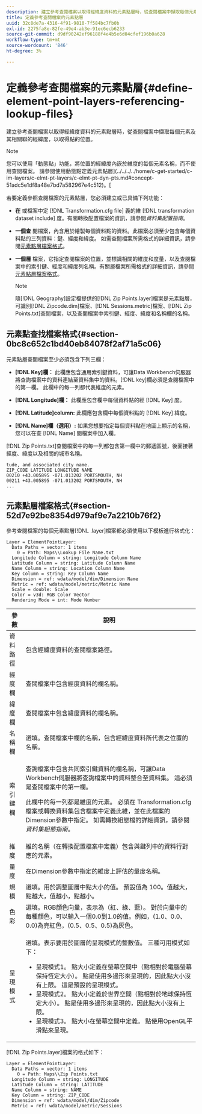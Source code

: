 ```yaml
---
description: 建立參考查閱檔案以取得經緯度資料的元素點層時，從查閱檔案中擷取每個元素及其相關聯的經緯度，以取得點的位置。
title: 定義參考查閱檔案的元素點層
uuid: 32c8de7a-4316-4f91-9810-7f584bc7fb0b
exl-id: 2275fa8e-82fe-49e4-ab3e-91ec6ecb6233
source-git-commit: d9df90242ef96188f4e4b5e6d04cfef196b0a628
workflow-type: tm+mt
source-wordcount: '846'
ht-degree: 3%

---
```


# 定義參考查閱檔案的元素點層{#define-element-point-layers-referencing-lookup-files}

建立參考查閱檔案以取得經緯度資料的元素點層時，從查閱檔案中擷取每個元素及其相關聯的經緯度，以取得點的位置。

>[!NOTE]
>
>您可以使用「動態點」功能，將位置的經緯度內嵌於維度的每個元素名稱，而不使用查閱檔案。 請參閱使用動態點定義元素點層](../../../../home/c-get-started/c-im-layers/c-elmt-pt-layers/c-elmt-pt-dyn-pts.md#concept-51adc5e1df8a48e7bd7a582967e4c512)。[

若要定義參照查閱檔案的元素點層，您必須建立或已具備下列功能：

* **在** 或檔案中定 [!DNL Transformation.cfg file] 義的維 [!DNL transformation dataset include] 度。有關轉換配置檔案的資訊，請參閱&#x200B;*資料集配置指南*。

* **一個查** 閱檔案，內含用於繪製每個資料點的資料。此檔案必須至少包含每個資料點的三列資料：鍵、經度和緯度。 如需查閱檔案所需格式的詳細資訊，請參閱[元素點層檔案格式](../../../../home/c-get-started/c-im-layers/c-elmt-pt-layers/c-elp-ref-lkup-files.md#section-52d7e92be8354d979af9e7a2210b76f2)。

* **一個層** 檔案，它指定查閱檔案的位置，並標識相關的維度和度量，以及查閱檔案中的索引鍵、經度和緯度列名稱。有關層檔案所需格式的詳細資訊，請參閱[元素點層檔案格式](../../../../home/c-get-started/c-im-layers/c-elmt-pt-layers/c-elp-ref-lkup-files.md#section-52d7e92be8354d979af9e7a2210b76f2)。

   >[!NOTE]
   >
   >隨[!DNL Geography]設定檔提供的[!DNL Zip Points.layer]檔案是元素點層，可識別[!DNL Zipcode.dim]檔案、[!DNL Sessions.metric]檔案、[!DNL Zip Points.txt]查閱檔案，以及查閱檔案中索引鍵、經度、緯度和名稱欄的名稱。

## 元素點查找檔案格式{#section-0bc8c652c1bd40eb84078f2af71a5c06}

元素點層查閱檔案至少必須包含下列三欄：

* **[!DNL Key]欄：** 此欄應包含通用索引鍵資料，可讓Data Workbench伺服器將查詢檔案中的資料連結至資料集中的資料。[!DNL key]欄必須是查閱檔案中的第一欄。 此欄中的每一列都代表維度的元素。

* **[!DNL Longitude]欄：** 此欄應包含欄中每個資料點的經 [!DNL Key] 度。

* **[!DNL Latitude]column:** 此欄應包含欄中每個資料點的 [!DNL Key] 緯度。

* **[!DNL Name]欄（選用）:** 如果您想要指定每個資料點在地圖上顯示的名稱，您可以在查 [!DNL Name] 閱檔案中加入欄。

[!DNL Zip Points.txt]查閱檔案中的每一列都包含第一欄中的郵遞區號，後面接著經度、緯度以及相關的城市名稱。

```
tude, and associated city name.
ZIP_CODE LATITUDE LONGITUDE NAME
00210 +43.005895 -071.013202 PORTSMOUTH, NH
00211 +43.005895 -071.013202 PORTSMOUTH, NH
...
```

## 元素點層檔案格式{#section-52d7e92be8354d979af9e7a2210b76f2}

參考查閱檔案的每個元素點層[!DNL .layer]檔案都必須使用以下模板進行格式化：

```
Layer = ElementPointLayer:
  Data Paths = vector: 1 items
    0 = Path: Maps\\Lookup File Name.txt
  Longitude Column = string: Longitude Column Name
  Latitude Column = string: Latitude Column Name
  Name Column = string: Location Column Name
  Key Column = string: Key Column Name
  Dimension = ref: wdata/model/dim/Dimension Name
  Metric = ref: wdata/model/metric/Metric Name
  Scale = double: Scale
  Color = v3d: RGB Color Vector
  Rendering Mode = int: Mode Number
```

<table id="table_7287F8869DD04886BE1477CBB11EB796"> 
 <thead> 
  <tr> 
   <th colname="col1" class="entry"> 參數 </th> 
   <th colname="col2" class="entry"> 說明 </th> 
  </tr> 
 </thead>
 <tbody> 
  <tr> 
   <td colname="col1"> 資料路徑 </td> 
   <td colname="col2"> 包含經緯度資料的查閱檔案路徑。 </td> 
  </tr> 
  <tr> 
   <td colname="col1"> 經度欄 </td> 
   <td colname="col2"> 查閱檔案中包含經度資料的欄名稱。 </td> 
  </tr> 
  <tr> 
   <td colname="col1"> 緯度欄 </td> 
   <td colname="col2"> 查閱檔案中包含緯度資料的欄名稱。 </td> 
  </tr> 
  <tr> 
   <td colname="col1"> 名稱欄 </td> 
   <td colname="col2"> 選填。查閱檔案中欄的名稱，包含經緯度資料所代表之位置的名稱。 </td> 
  </tr> 
  <tr> 
   <td colname="col1"> 索引鍵欄 </td> 
   <td colname="col2"> <p>查詢檔案中包含共同索引鍵資料的欄名稱，可讓Data Workbench伺服器將查詢檔案中的資料整合至資料集。 這必須是查閱檔案中的第一欄。 </p> <p>此欄中的每一列都是維度的元素。 必須在<span class="filepath"> Transformation.cfg</span>檔案或<span class="wintitle">轉換資料集包含</span>檔案中定義此維，並在此檔案的Dimension參數中指定。 如需轉換組態檔的詳細資訊，請參閱<i>資料集組態指南</i>。 </p> </td> 
  </tr> 
  <tr> 
   <td colname="col1"> 維度 </td> 
   <td colname="col2">維的名稱（在轉換配置檔案中定義）包含與<span class="wintitle">鍵</span>列中的資料行對應的元素。 </td> 
  </tr> 
  <tr> 
   <td colname="col1"> 量度 </td> 
   <td colname="col2"> 在Dimension參數中指定的維度上評估的量度名稱。 </td> 
  </tr> 
  <tr> 
   <td colname="col1"> 規模 </td> 
   <td colname="col2"> 選填。用於調整圖層中點大小的值。 預設值為 100。值越大，點越大，值越小，點越小。 </td> 
  </tr> 
  <tr> 
   <td colname="col1"> 色彩 </td> 
   <td colname="col2"> 選填。RGB顏色向量，表示為（紅、綠、藍）。 對於向量中的每種顏色，可以輸入一個0.0到1.0的值。例如，(1.0、0.0、0.0)為亮紅色，(0.5、0.5、0.5)為灰色。 </td> 
  </tr> 
  <tr> 
   <td colname="col1"> 呈現模式 </td> 
   <td colname="col2"> <p>選填。表示要用於圖層的呈現模式的整數值。 三種可用模式如下： 
     <ul id="ul_F15E43B3BFE54CDD8026837027E25819"> 
      <li id="li_5405D939540E4D0FA7828D2623D72C44">呈現模式1。 點大小定義在螢幕空間中（點相對於電腦螢幕保持恆定大小）。 點是使用多邊形來呈現的，因此點大小沒有上限。 這是預設的呈現模式。 </li> 
      <li id="li_61C5AA926777449E8804C7BCE9E46F9B">呈現模式2。 點大小定義於世界空間（點相對於地球保持恆定大小）。 點是使用多邊形來呈現的，因此點大小沒有上限。 </li> 
      <li id="li_C00527F959354D3BB7422EFFE1FB5135">呈現模式3。 點大小在螢幕空間中定義。 點使用OpenGL平滑點來呈現。 </li> 
     </ul> </p> </td> 
  </tr> 
 </tbody> 
</table>

[!DNL Zip Points.layer]檔案的格式如下：

```
Layer = ElementPointLayer:
  Data Paths = vector: 1 items
    0 = Path: Maps\\Zip Points.txt
  Longitude Column = string: LONGITUDE
  Latitude Column = string: LATITUDE
  Name Column = string: NAME
  Key Column = string: ZIP_CODE
  Dimension = ref: wdata/model/dim/Zipcode
  Metric = ref: wdata/model/metric/Sessions
```
